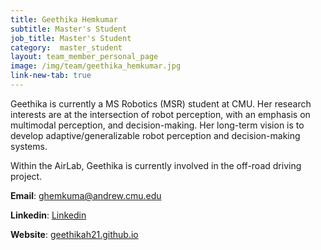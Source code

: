 ```yaml
---
title: Geethika Hemkumar
subtitle: Master's Student
job_title: Master's Student
category:  master_student
layout: team_member_personal_page
image: /img/team/geethika_hemkumar.jpg
link-new-tab: true
---
```


Geethika is currently a MS Robotics (MSR) student at CMU. Her research interests are at the intersection of robot perception, with an emphasis on multimodal perception, and decision-making. Her long-term vision is to develop adaptive/generalizable robot perception and decision-making systems.

Within the AirLab, Geethika is currently involved in the off-road driving project.

**Email**: [ghemkuma@andrew.cmu.edu](mailto:ghemkuma@andrew.cmu.edu)

**Linkedin**: [Linkedin](https://www.linkedin.com/in/geethika-hemkumar-87918b168/)

**Website**: [geethikah21.github.io](https://geethikah21.github.io/)
